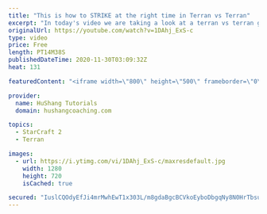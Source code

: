 ```yaml
---
title: "This is how to STRIKE at the right time in Terran vs Terran"
excerpt: "In today's video we are taking a look at a terran vs terran game I played that showcases some patience and how I like to calculate when it's the correct time to attack!  Coaching -------------------------------------------------------------------------- Website: https://www.hushangcoaching.com  Interested"
originalUrl: https://youtube.com/watch?v=1DAhj_ExS-c
type: video
price: Free
length: PT14M38S
publishedDateTime: 2020-11-30T03:09:32Z
heat: 131

featuredContent: "<iframe width=\"800\" height=\"500\" frameborder=\"0\" src=\"https://www.youtube.com/embed/1DAhj_ExS-c\" allow=\"accelerometer; autoplay; encrypted-media; gyroscope; picture-in-picture\" allowfullscreen></iframe>"

provider:
  name: HuShang Tutorials
  domain: hushangcoaching.com

topics:
  - StarCraft 2
  - Terran

images:
  - url: https://i.ytimg.com/vi/1DAhj_ExS-c/maxresdefault.jpg
    width: 1280
    height: 720
    isCached: true

secured: "IuslCQOdyEfJi4mrMwhEwT1x303L/m8gdaBgcBCVkoEyboDbgqNy8N0HrTbsuGykwHK6NaV+WmMKqITvFw5isSPlRkuqXCt1v0EQRALLSLuVG3IV0TGQv774fd78voLIYSLddYQOCnAVor7TMJvF1z00M2j+aG8RBCDdfYeTGLrLvWwkLlFM8hv6vk4mG3czoGTTBtnaXsXBgxL/Zkr5vZNARPi3lpQOABclnfH3BAL25elNgVaHXVRWEtvEdO2KUb8J8WdVed93QeA6447vDFBJwl7phnrTJWzmPUKQ1+u3zBHVr4JNSOTV08fluA9uhsDLrIM3mte84K3uCUDMAZ0wUtZwm3fhDLSKZFaTK22KIz8Qlc9sYr/ONOhevE9OHcnZ9nfUmnkWv4bvFT2uNulc87rRvzTGaeK5GIMyKTc=;KMgHZ3D1llXA+0Qe8Av47A=="
---
```


